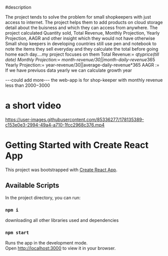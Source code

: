 #description

The project tends to solve the problem for small shopkeepers with just access to internet. The project helps them to add products on cloud storage detail about the buisness and which they can access from anywhere. The project calculated Quantity sold, Total Revenue, Monthly Projection, Yearly Projection, AAGR and other insight which they would not have otherwise
Small shop keepers in developing countries still use pen and notebook to note the items they sell everyday and they calculate the total before going home each day....my project focuses on them
Total Revenue:= qty*price(till date)
Monthly Projection:= month-revenue/30||month-daily-revenue*365
Yearly Projection:= year-revenue/30||average-daily-revenue\*365
AAGR := If we have previuos data yearly we can calculate growth year

---could add more---
the web-app is for shop-keeper with monthly revenue less than $2000-$3000

# a short video

https://user-images.githubusercontent.com/85336277/178135389-c153e0e3-2994-49a4-a710-1fcc2968c376.mp4

# Getting Started with Create React App

This project was bootstrapped with [Create React App](https://github.com/facebook/create-react-app).

## Available Scripts

In the project directory, you can run:

### `npm i`

downloading all other libraries used and dependencies

### `npm start`

Runs the app in the development mode.\
Open [http://localhost:3000](http://localhost:3000) to view it in your browser.
